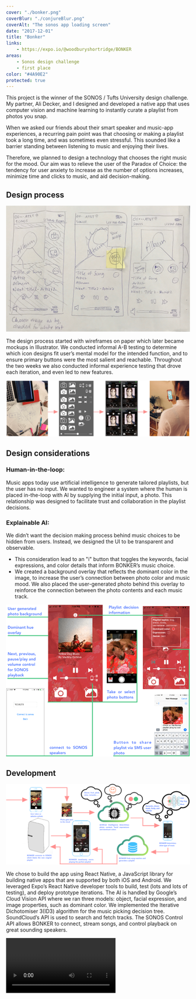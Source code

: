 ```yaml
---
cover: "./bonker.png"
coverBlur: "./conjureBlur.png"
coverAlt: "The sonos app loading screen"
date: "2017-12-01"
title: "Bonker"
links:
    - https://expo.io/@woodburyshortridge/BONKER
areas:
    - Sonos design challenge
    - first place
color: "#4A90E2"
protected: true
---
```

This project is the winner of the SONOS / Tufts University design challenge. My partner, Ali Decker, and I designed and developed a native app that uses computer vision and machine learning to instantly curate a playlist from photos you snap.

When we asked our friends about their smart speaker and music-app experiences, a recurring pain point was that choosing or making a playlist took a long time, and was sometimes even stressful. This sounded like a barrier standing between listening to music and enjoying their lives.

Therefore, we planned to design a technology that chooses the right music for the mood. Our aim was to relieve the user of the Paradox of Choice: the tendency for user anxiety to increase as the number of options increases, minimize time and clicks to music, and aid decision-making.

## Design process

![](./bonker-sketch.jpg)

The design process started with wireframes on paper which later became mockups in Illustrator. We conducted informal A-B testing to determine which icon designs fit user’s mental model for the intended function, and to ensure primary buttons were the most salient and reachable. Throughout the two weeks we also conducted informal experience testing that drove each iteration, and even led to new features.

![](./bonker-design.png)

## Design considerations

### Human-in-the-loop:

Music apps today use artificial intelligence to generate tailored playlists, but the user has no input. We wanted to engineer a system where the human is placed in-the-loop with AI by supplying the initial input, a photo. This relationship was designed to facilitate trust and collaboration in the playlist decisions.

### Explainable AI:

We didn’t want the decision making process behind music choices to be hidden from users. Instead, we designed the UI to be transparent and observable.

- This consideration lead to an "i" button that toggles the keywords, facial expressions, and color details that inform BONKER’s music choice.
- We created a background overlay that reflects the dominant color in the image, to increase the user’s connection between photo color and music mood. We also placed the user-generated photo behind this overlay to reinforce the connection between the photo contents and each music track.

![](./bonker-flow.png)

## Development

![](./bonker-tech.png)

We chose to build the app using React Native, a JavaScript library for building native apps that are supported by both iOS and Android. We leveraged Expo’s React Native developer tools to build, test (lots and lots of testing), and deploy prototype iterations. The AI is handled by Google’s Cloud Vision API where we ran three models: object, facial expression, and image properties, such as dominant color. We implemented the Iterative Dichotomiser 3(ID3) algorithm for the music picking decision tree. SoundCloud’s API is used to search and fetch tracks. The SONOS Control API allows BONKER to connect, stream songs, and control playback on great sounding speakers.

<video controls>
  <source src="https://github.com/WoodburyShortridge/woodburyshortridge.github.io/blob/master/source/content/projects/2017-12-01/bonker-vid.mov?raw=true" type="video/mp4">
Your browser does not support the video tag.
</video>
